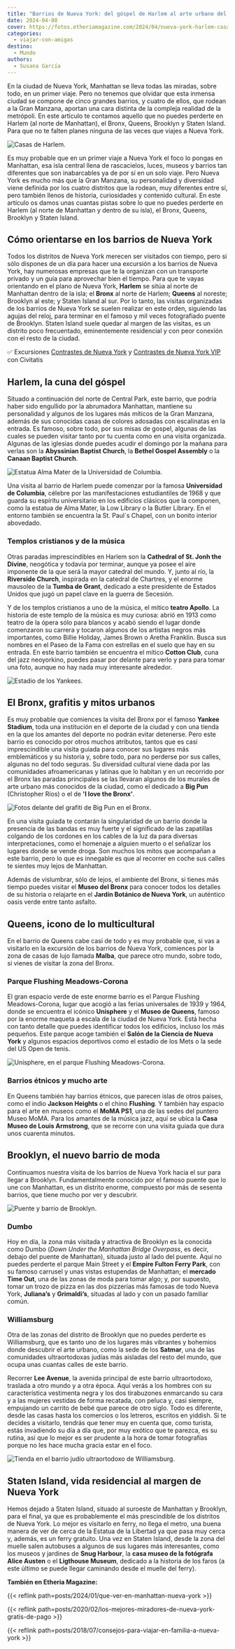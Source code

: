 ```yaml
---
title: "Barrios de Nueva York: del góspel de Harlem al arte urbano del Bronx y a los lugares de moda de Brooklyn"
date: 2024-04-08
cover: https://fotos.etheriamagazine.com/2024/04/nueva-york-harlem-casas.jpg
categories: 
  - viajar-con-amigas
destino: 
  - Mundo
authors: 
  - Susana García
---
```


En la ciudad de Nueva York, Manhattan se lleva todas las miradas, sobre todo, en un 
primer viaje. Pero no tenemos que olvidar que esta inmensa ciudad se compone de cinco 
grandes barrios, y cuatro de ellos, que rodean a la Gran Manzana, aportan una cara 
distinta de la compleja realidad de la metrópoli. En este artículo te contamos aquello 
que no puedes perderte en Harlem (al norte de Manhattan), el Bronx, Queens, Brooklyn y 
Staten Island. Para que no te falten planes ninguna de las veces que viajes a Nueva 
York. 

![Casas de Harlem.](https://fotos.etheriamagazine.com/2024/04/nueva-york-harlem-casas.jpg "Casas de Harlem.")

Es muy probable que en un primer viaje a Nueva York el foco lo pongas en Manhattan, esa 
isla central llena de rascacielos, luces, museos y barrios tan diferentes que son 
inabarcables ya de por sí en un solo viaje. Pero Nueva York es mucho más que la Gran 
Manzana, su personalidad y diversidad viene definida por los cuatro distritos que la 
rodean, muy diferentes entre sí, pero también llenos de historia, curiosidades y 
contenido cultural. En este artículo os damos unas cuantas pistas sobre lo que no puedes 
perderte en Harlem (al norte de Manhattan y dentro de su isla), el Bronx, Queens, 
Brooklyn y Staten Island. 

## Cómo orientarse en los barrios de Nueva York

Todos los distritos de Nueva York merecen ser visitados con tiempo, pero si sólo 
dispones de un día para hacer una excursión a los barrios de Nueva York, hay numerosas 
empresas que te la organizan con un transporte privado y un guía para aprovechar bien el 
tiempo. Para que te vayas orientando en el plano de Nueva York, **Harlem** se sitúa al 
norte de Manhattan dentro de la isla; el **Bronx** al norte de Harlem; **Queens** al 
noreste; Brooklyn al este; y Staten Island al sur. Por lo tanto, las visitas organizadas 
de los barrios de Nueva York se suelen realizar en este orden, siguiendo las agujas del 
reloj, para terminar en el famoso y mil veces fotografiado puente de Brooklyn. Staten 
Island suele quedar al margen de las visitas, es un distrito poco frecuentado, 
eminentemente residencial y con peor conexión con el resto de la ciudad. 

✅ Excursiones [Contrastes de Nueva 
York](https://www.civitatis.com/es/nueva-york/contrastes-nueva-york/?aid=10211) y 
[Contrastes de Nueva York 
VIP](https://www.civitatis.com/es/nueva-york/contrastes-nueva-york-vip/?aid=10211) con 
Civitatis 

## Harlem, la cuna del góspel

Situado a continuación del norte de Central Park, este barrio, que podría haber sido 
engullido por la abrumadora Manhattan, mantiene su personalidad y algunos de los lugares 
más míticos de la Gran Manzana, además de sus conocidas casas de colores adosadas con 
escalinatas en la entrada. Es famoso, sobre todo, por sus misas de gospel, algunas de 
las cuales se pueden visitar tanto por tu cuenta como en una visita organizada. Algunas 
de las iglesias donde puedes acudir el domingo por la mañana para verlas son la 
**Abyssinian Baptist Church**, la **Bethel Gospel Assembly** o la **Canaan Baptist 
Church**. 

![Estatua Alma Mater de la Universidad de Columbia.](https://fotos.etheriamagazine.com/2024/04/nueva-york-universidad-columbia.jpg "Estatua Alma Mater de la Universidad de Columbia. © Susana García.")

Una visita al barrio de Harlem puede comenzar por la famosa **Universidad de Columbia**, 
célebre por las manifestaciones estudiantiles de 1968 y que guarda su espíritu 
universitario en los edificios clásicos que la componen, como la estatua de Alma Mater, 
la Low Library o la Butler Library. En el entorno también se encuentra la St. Paul´s 
Chapel, con un bonito interior abovedado. 

### Templos cristianos y de la música

Otras paradas imprescindibles en Harlem son la **Cathedral of St. Jonh the Divine**, 
neogótica y todavía por terminar, aunque ya posee el aire imponente de la que será la 
mayor catedral del mundo. Y, junto al río, la **Riverside Church**, inspirada en la 
catedral de Chartres, y el enorme mausoleo de la **Tumba de Grant**, dedicado a este 
presidente de Estados Unidos que jugó un papel clave en la guerra de Secesión. 

Y de los templos cristianos a uno de la música, el mítico **teatro Apollo**. La historia 
de este templo de la música es muy curiosa: abrió en 1913 como teatro de la ópera sólo 
para blancos y acabó siendo el lugar donde comenzaron su carrera y tocaron algunos de 
los artistas negros más importantes, como Billie Holiday, James Brown o Aretha Franklin. 
Busca sus nombres en el Paseo de la Fama con estrellas en el suelo que hay en su 
entrada. En este barrio también se encuentra el mítico **Cotton Club**, cuna del jazz 
neoyorkino, puedes pasar por delante para verlo y para para tomar una foto, aunque no 
hay nada muy interesante alrededor. 

![Estadio de los Yankees.](https://fotos.etheriamagazine.com/2024/04/nueva-york-estadio-yankees.jpg "Estadio de los Yankees. © David Vives.")

## El Bronx, grafitis y mitos urbanos

Es muy probable que comiences la visita del Bronx por el famoso **Yankee Stadium**, toda 
una institución en el deporte de la ciudad y con una tienda en la que los amantes del 
deporte no podrán evitar detenerse. Pero este barrio es conocido por otros muchos 
atributos, tantos que es casi imprescindible una visita guiada para conocer sus lugares 
más emblemáticos y su historia y, sobre todo, para no perderse por sus calles, algunas 
no del todo seguras. Su diversidad cultural viene dada por las comunidades 
afroamericanas y latinas que lo habitan y en un recorrido por el Bronx las paradas 
principales se las llevaran algunos de los murales de arte urbano más conocidos de la 
ciudad, como el dedicado a **Big Pun** (Christopher Ríos) o el de **'I love the 
Bronx'**. 

![Fotos delante del grafiti de Big Pun en el Bronx.](https://fotos.etheriamagazine.com/2024/04/nueva-york-bronx-grafiti.jpg "Fotos delante del grafiti de Big Pun en el Bronx. © Susana García.")

En una visita guiada te contarán la singularidad de un barrio donde la presencia de las 
bandas es muy fuerte y el significado de las zapatillas colgando de los cordones en los 
cables de la luz da para diversas interpretaciones, como el homenaje a alguien muerto o 
el señalizar los lugares donde se vende droga. Son muchos los mitos que acompañan a este 
barrio, pero lo que es innegable es que al recorrer en coche sus calles te sientes muy 
lejos de Manhattan. 

Además de vislumbrar, sólo de lejos, el ambiente del Bronx, si tienes más tiempo puedes 
visitar el **Museo del Bronx** para conocer todos los detalles de su historia o 
relajarte en el **Jardín Botánico de Nueva York**, un auténtico oasis verde entre tanto 
asfalto. 

## Queens, icono de lo multicultural

En el barrio de Queens cabe casi de todo y es muy probable que, si vas a visitarlo en la 
excursión de los barrios de Nueva York, comiences por la zona de casas de lujo llamada 
**Malba**, que parece otro mundo, sobre todo, si vienes de visitar la zona del Bronx. 

### Parque Flushing Meadows-Corona

El gran espacio verde de este enorme barrio es el Parque Flushing Meadows-Corona, lugar 
que acogió a las ferias universales de 1939 y 1964, donde se encuentra el icónico 
**Unisphere** y el **Museo de Queens**, famoso por la enorme maqueta a escala de la 
ciudad de Nueva York. Está hecha con tanto detalle que puedes identificar todos los 
edificios, incluso los más pequeños. Este parque acoge también el **Salón de la Ciencia 
de Nueva York** y algunos espacios deportivos como el estadio de los Mets o la sede del 
US Open de tenis. 

![Unisphere, en el parque Flushing Meadows-Corona.](https://fotos.etheriamagazine.com/2024/04/nueva-york-barrios-parque-flushing-meadows.jpg "Unisphere, en el parque Flushing Meadows-Corona. © Emma Angel.")

### Barrios étnicos y mucho arte

En Queens también hay barrios étnicos, que parecen islas de otros países, como el indio 
**Jackson Heights** o el chino **Flushing**. Y también hay espacio para el arte en 
museos como el **MoMA PS1**, una de las sedes del puntero Museo MoMA. Para los amantes 
de la música jazz, aquí se ubica la **Casa Museo de Louis Armstrong**, que se recorre 
con una visita guiada que dura unos cuarenta minutos. 

## Brooklyn, el nuevo barrio de moda

Continuamos nuestra visita de los barrios de Nueva York hacia el sur para llegar a 
Brooklyn. Fundamentalmente conocido por el famoso puente que lo une con Manhattan, es un 
distrito enorme, compuesto por más de sesenta barrios, que tiene mucho por ver y 
descubrir. 

![Puente y barrio de Brooklyn.](https://fotos.etheriamagazine.com/2024/04/nueva-york-puente-brooklyn.jpg "Puente y barrio de Brooklyn.")

### Dumbo

Hoy en día, la zona más visitada y atractiva de Brooklyn es la conocida como Dumbo 
(_Down Under the Manhattan Bridge Overpass_, es decir, debajo del puente de Manhattan), 
situada justo al lado del puente. Aquí no puedes perderte el parque Main Street y el 
**Empire Fulton Ferry Park**, con su famoso carrusel y unas vistas estupendas de 
Manhattan; el **mercado Time Out**, una de las zonas de moda para tomar algo; y, por 
supuesto, tomar un trozo de pizza en las dos pizzerías más famosas de todo Nueva York, 
**Juliana’s** y **Grimaldi’s**, situadas al lado y con un pasado familiar común. 

### Williamsburg

Otra de las zonas del distrito de Brooklyn que no puedes perderte es Williamsburg, que 
es tanto uno de los lugares más vibrantes y bohemios donde descubrir el arte urbano, 
como la sede de los **Satmar**, una de las comunidades ultraortodoxas judías más 
aisladas del resto del mundo, que ocupa unas cuantas calles de este barrio. 

Recorrer **Lee Avenue**, la avenida principal de este barrio ultraortodoxo, traslada a 
otro mundo y a otra época. Aquí verás a los hombres con su característica vestimenta 
negra y los dos tirabuzones enmarcando su cara y a las mujeres vestidas de forma 
recatada, con peluca y, casi siempre, empujando un carrito de bebé que parece de otro 
siglo. Todo es diferente, desde las casas hasta los comercios o los letreros, escritos 
en yiddish. Si te decides a visitarlo, tendrás que tener muy en cuenta que, como 
turista, estás invadiendo su día a día que, por muy exótico que te parezca, es su 
rutina, así que lo mejor es ser prudente a la hora de tomar fotografías porque no les 
hace mucha gracia estar en el foco. 

![Tienda en el barrio judío ultraortodoxo de Williamsburg.](https://fotos.etheriamagazine.com/2024/04/nueva-york-barrio-judio-tienda.jpg "Tienda en el barrio judío ultraortodoxo de Williamsburg. © Susana García.")

## Staten Island, vida residencial al margen de Nueva York

Hemos dejado a Staten Island, situado al suroeste de Manhattan y Brooklyn, para el 
final, ya que es probablemente el más prescindible de los distritos de Nueva York. Lo 
mejor es visitarlo en ferry, no llega el metro, una buena manera de ver de cerca de la 
Estatua de la Libertad ya que pasa muy cerca y, además, es un ferry gratuito. Una vez en 
Staten Island, desde la zona del muelle salen autobuses a algunos de sus lugares más 
interesantes, como los museos y jardines de **Snug Harbour**, la **casa museo de la 
fotógrafa Alice Austen** o el **Ligthouse Museum**, dedicado a la historia de los faros 
(a este último se puede llegar caminando desde el muelle del ferry). 

****También en Etheria Magazine**:** 

{{< reflink path=posts/2024/01/que-ver-en-manhattan-nueva-york >}} 

{{< reflink path=posts/2020/02/los-mejores-miradores-de-nueva-york-gratis-de-pago >}} 

{{< reflink path=posts/2018/07/consejos-para-viajar-en-familia-a-nueva-york >}}
